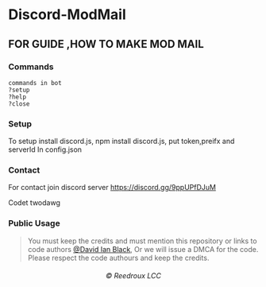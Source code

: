 # Discord-ModMail
FOR GUIDE ,HOW TO MAKE MOD MAIL
--- 
### Commands
```
commands in bot
?setup
?help
?close
```
### Setup
To setup 
install discord.js,
npm install discord.js,
put token,preifx and serverId In config.json

### Contact
For contact  join discord server 
https://discord.gg/9ppUPfDJuM


Codet  twodawg

### Public Usage
> You must keep the credits and must mention this repository or links to code authors [@David Ian Black](https://github.com/ramsy-code),
Or we will issue a DMCA for the code. Please respect the code authours and keep the credits.

<h6 align="center">©️ Reedroux LCC</h6>
